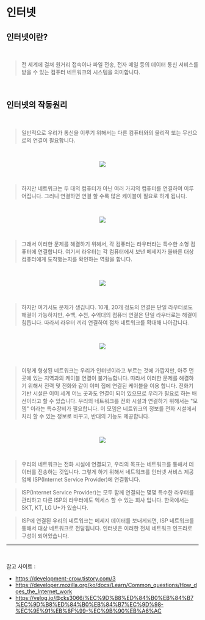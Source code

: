 # 인터넷
   
## 인터넷이란?

<br>

> 전 세계에 걸쳐 원거리 접속이나 파일 전송, 전자 메일 등의 데이터 통신 서비스를 받을 수 있는 컴퓨터 네트워크의 시스템을 의미합니다.

<br>

## 인터넷의 작동원리

<br>

>일반적으로 우리가 통신을 이루기 위해서는 다른 컴퓨터와의 물리적 또는 무선으로의 연결이 필요합니다.

<br>

<p align = "center">
    <img src = "internet_1.png">
</p>


<br>
 
>하지만 네트워크는 두 대의 컴퓨터가 아닌 여러 가지의 컴퓨터를 연결하여 이루어집니다. 그러니 연결하면 연결 할 수록 많은 케이블이 필요로 하게 됩니다.

<br>

<p align = "center">
    <img src = "internet_2.png">
</p>


<br>

>그래서 이러한 문제를 해결하기 위해서, 각 컴퓨터는 라우터라는 특수한 소형 컴퓨터에 연결합니다. 여기서 라우터는 각 컴퓨터에서 보낸 메세지가 올바른 대상 컴퓨터에게 도착했는지를 확인하는 역활을 합니다. 

<br>

<p align = "center">
    <img src = "internet_3.png">
</p>


<br>

>하지만 여기서도 문제가 생깁니다. 10개, 20개 정도의 연결은 단일 라우터로도 해결이 가능하지만, 수백, 수천, 수억대의 컴퓨터 연결은 단일 라우터로는 해결이 힘듭니다. 따라서 라우터 끼리 연결하여 점차 네트워크를 확대해 나아갑니다.

<br>

<p align = "center">
    <img src = "internet_4.png">
</p>

<br>

>이렇게 형성된 네트워크는 우리가 인터넷이라고 부르는 것에 가깝지만, 아주 먼 곳에 있는 지역과의 케이블 연결이 불가능합니다. 따라서 이러한 문제를 해결하기 위해서 전력 및 전화와 같이 이미 집에 연결된 케이블을 이용 합니다. 전화기 기반 시설은 이미 세계 어느 곳과도 연결이 되어 있으므로 우리가 필요로 하는 배선이라고 할 수 있습니다. 우리의 네트워크를 전화 시설과 연결하기 위해서는 "모뎀" 이라는 특수장비가 필요합니다. 이 모뎀은 네트워크의 정보를 전화 시설에서 처리 할 수 있는 정보로 바꾸고, 반대의 기능도 제공합니다. 

<br>

<p align = "center">
    <img src = "internet_5.png">
</p>

<br>

>우리의 네트워크는 전화 시설에 연결되고, 우리의 목표는 네트워크를 통해서 데이터를 전송하는 것입니다. 그렇게 하기 위해서 네트워크를 인터넷 서비스 제공 업체 ISP(Internet Service Provider)에 연결합니다. 

>ISP(Internet Service Provider)는 모두 함께 연결되는 몇몇 특수한 라우터를 관리하고 다른 ISP의 라우터에도 엑세스 할 수 있는 회사 입니다. 한국에서는 SKT, KT, LG U+가 있습니다.

>ISP에 연결된 우리의 네트워크는 메세지 데이터를 보내게되면, ISP 네트워크를 통해서 대상 네트워크로 전달됩니다. 인터넷은 이러한 전체 네트워크 인프라로 구성이 되어있습니다. 


---

<br>

참고 사이트 :
* https://development-crow.tistory.com/3
* https://developer.mozilla.org/ko/docs/Learn/Common_questions/How_does_the_Internet_work
* https://velog.io/@cks3066/%EC%9D%B8%ED%84%B0%EB%84%B7%EC%9D%B8%ED%84%B0%EB%84%B7%EC%9D%98-%EC%9E%91%EB%8F%99-%EC%9B%90%EB%A6%AC

